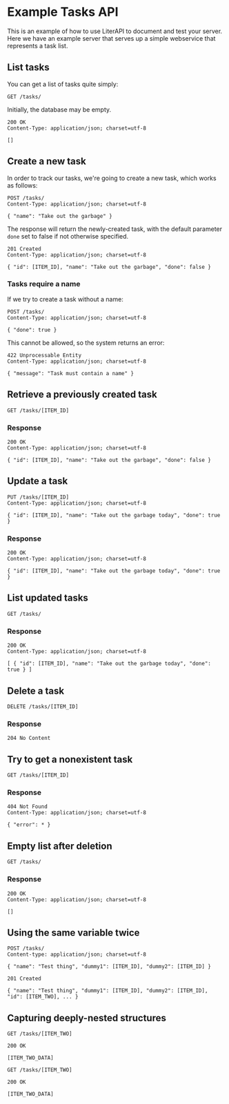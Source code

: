 # Example Tasks API

This is an example of how to use LiterAPI to document and test your server. Here we have an example server that serves up a simple webservice that represents a task list.

## List tasks

You can get a list of tasks quite simply:

    GET /tasks/

Initially, the database may be empty.

    200 OK
    Content-Type: application/json; charset=utf-8
    
    []

## Create a new task

In order to track our tasks, we're going to create a new task, which works as follows:

    POST /tasks/
    Content-Type: application/json; charset=utf-8

    { "name": "Take out the garbage" }

The response will return the newly-created task, with the default parameter `done` set to false if not otherwise specified.

    201 Created
    Content-Type: application/json; charset=utf-8

    { "id": [ITEM_ID], "name": "Take out the garbage", "done": false }

### Tasks require a name

If we try to create a task without a name:

    POST /tasks/
    Content-Type: application/json; charset=utf-8

    { "done": true }

This cannot be allowed, so the system returns an error:

    422 Unprocessable Entity
    Content-Type: application/json; charset=utf-8

    { "message": "Task must contain a name" }

## Retrieve a previously created task

    GET /tasks/[ITEM_ID]

### Response

    200 OK
    Content-Type: application/json; charset=utf-8

    { "id": [ITEM_ID], "name": "Take out the garbage", "done": false }

## Update a task

    PUT /tasks/[ITEM_ID]
    Content-Type: application/json; charset=utf-8

    { "id": [ITEM_ID], "name": "Take out the garbage today", "done": true }

### Response

    200 OK
    Content-Type: application/json; charset=utf-8

    { "id": [ITEM_ID], "name": "Take out the garbage today", "done": true }

## List updated tasks

    GET /tasks/
    
### Response

    200 OK
    Content-Type: application/json; charset=utf-8

    [ { "id": [ITEM_ID], "name": "Take out the garbage today", "done": true } ]

## Delete a task

    DELETE /tasks/[ITEM_ID]

### Response

    204 No Content

## Try to get a nonexistent task

    GET /tasks/[ITEM_ID]

### Response

    404 Not Found
    Content-Type: application/json; charset=utf-8

    { "error": * }

## Empty list after deletion

    GET /tasks/

### Response

    200 OK
    Content-Type: application/json; charset=utf-8

    []

## Using the same variable twice

    POST /tasks/
    Content-type: application/json; charset=utf-8

    { "name": "Test thing", "dummy1": [ITEM_ID], "dummy2": [ITEM_ID] }

    201 Created

    { "name": "Test thing", "dummy1": [ITEM_ID], "dummy2": [ITEM_ID], "id": [ITEM_TWO], ... }

## Capturing deeply-nested structures

    GET /tasks/[ITEM_TWO]

    200 OK

    [ITEM_TWO_DATA]

    GET /tasks/[ITEM_TWO]

    200 OK

    [ITEM_TWO_DATA]
